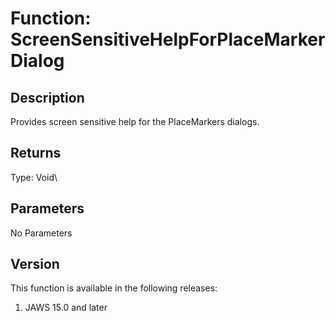 # Function: ScreenSensitiveHelpForPlaceMarkerDialog

## Description

Provides screen sensitive help for the PlaceMarkers dialogs.

## Returns

Type: Void\

## Parameters

No Parameters

## Version

This function is available in the following releases:

1.  JAWS 15.0 and later
